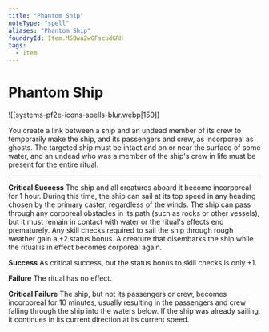 ```yaml
---
title: "Phantom Ship"
noteType: "spell"
aliases: "Phantom Ship"
foundryId: Item.M5Bwa2wGFscudGRH
tags:
  - Item
---
```


# Phantom Ship
![[systems-pf2e-icons-spells-blur.webp|150]]

You create a link between a ship and an undead member of its crew to temporarily make the ship, and its passengers and crew, as incorporeal as ghosts. The targeted ship must be intact and on or near the surface of some water, and an undead who was a member of the ship's crew in life must be present for the entire ritual.

* * *

**Critical Success** The ship and all creatures aboard it become incorporeal for 1 hour. During this time, the ship can sail at its top speed in any heading chosen by the primary caster, regardless of the winds. The ship can pass through any corporeal obstacles in its path (such as rocks or other vessels), but it must remain in contact with water or the ritual's effects end prematurely. Any skill checks required to sail the ship through rough weather gain a +2 status bonus. A creature that disembarks the ship while the ritual is in effect becomes corporeal again.

**Success** As critical success, but the status bonus to skill checks is only +1.

**Failure** The ritual has no effect.

**Critical Failure** The ship, but not its passengers or crew, becomes incorporeal for 10 minutes, usually resulting in the passengers and crew falling through the ship into the waters below. If the ship was already sailing, it continues in its current direction at its current speed.
